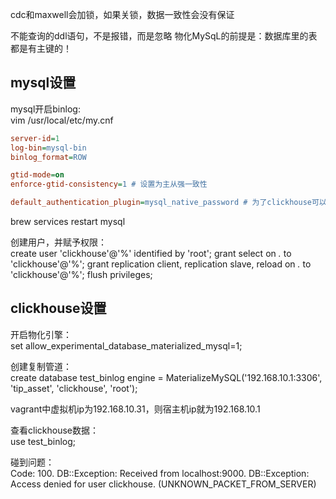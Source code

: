 cdc和maxwell会加锁，如果关锁，数据一致性会没有保证

不能查询的ddl语句，不是报错，而是忽略
物化MySqL的前提是：数据库里的表都是有主键的！

## mysql设置

mysql开启binlog:  
vim /usr/local/etc/my.cnf
```ini
server-id=1
log-bin=mysql-bin
binlog_format=ROW

gtid-mode=on
enforce-gtid-consistency=1 # 设置为主从强一致性

default_authentication_plugin=mysql_native_password # 为了clickhouse可以建表
```
brew services restart mysql

创建用户，并赋予权限：  
create user 'clickhouse'@'%' identified by 'root';
grant select on *.* to 'clickhouse'@'%';
grant replication client, replication slave, reload on *.* to 'clickhouse'@'%';
flush privileges;

## clickhouse设置

开启物化引擎：  
set allow_experimental_database_materialized_mysql=1;

创建复制管道：  
create database test_binlog engine = MaterializeMySQL('192.168.10.1:3306',
'tip_asset', 'clickhouse', 'root');

vagrant中虚拟机ip为192.168.10.31，则宿主机ip就为192.168.10.1  

查看clickhouse数据：  
use test_binlog;

碰到问题：  
Code: 100. DB::Exception: Received from localhost:9000. DB::Exception: Access denied for user clickhouse. (UNKNOWN_PACKET_FROM_SERVER)


    